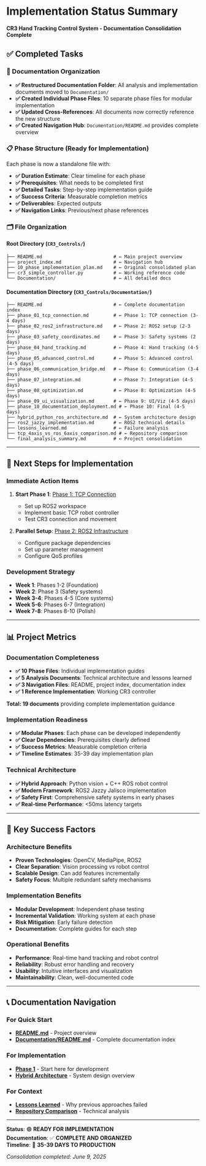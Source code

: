 # Implementation Status Summary
**CR3 Hand Tracking Control System - Documentation Consolidation Complete**

## ✅ Completed Tasks

### 📁 Documentation Organization
- **✅ Restructured Documentation Folder**: All analysis and implementation documents moved to `Documentation/`
- **✅ Created Individual Phase Files**: 10 separate phase files for modular implementation
- **✅ Updated Cross-References**: All documents now correctly reference the new structure
- **✅ Created Navigation Hub**: `Documentation/README.md` provides complete overview

### 📋 Phase Structure (Ready for Implementation)
Each phase is now a standalone file with:
- **✅ Duration Estimate**: Clear timeline for each phase
- **✅ Prerequisites**: What needs to be completed first
- **✅ Detailed Tasks**: Step-by-step implementation guide
- **✅ Success Criteria**: Measurable completion metrics
- **✅ Deliverables**: Expected outputs
- **✅ Navigation Links**: Previous/next phase references

### 🗂️ File Organization

#### Root Directory (`CR3_Controls/`)
```
├── README.md                          # ← Main project overview
├── project_index.md                   # ← Navigation hub  
├── 10_phase_implementation_plan.md    # ← Original consolidated plan
├── cr3_simple_controller.py           # ← Working reference code
└── Documentation/                     # ← All detailed docs
```

#### Documentation Directory (`CR3_Controls/Documentation/`)
```
├── README.md                          # ← Complete documentation index
├── phase_01_tcp_connection.md         # ← Phase 1: TCP connection (3-4 days)
├── phase_02_ros2_infrastructure.md    # ← Phase 2: ROS2 setup (2-3 days)
├── phase_03_safety_coordinates.md     # ← Phase 3: Safety systems (2 days)
├── phase_04_hand_tracking.md          # ← Phase 4: Hand tracking (4-5 days)
├── phase_05_advanced_control.md       # ← Phase 5: Advanced control (4-5 days)
├── phase_06_communication_bridge.md   # ← Phase 6: Communication (3-4 days)
├── phase_07_integration.md            # ← Phase 7: Integration (4-5 days)
├── phase_08_optimization.md           # ← Phase 8: Optimization (4-5 days)
├── phase_09_ui_visualization.md       # ← Phase 9: UI/Viz (4-5 days)
├── phase_10_documentation_deployment.md # ← Phase 10: Final (4-5 days)
├── hybrid_python_ros_architecture.md  # ← System architecture design
├── ros2_jazzy_implementation.md       # ← ROS2 technical details
├── lessons_learned.md                 # ← Failure analysis
├── tcp_4axis_vs_ros_6axis_comparison.md # ← Repository comparison
└── final_analysis_summary.md          # ← Project consolidation
```

---

## 🚀 Next Steps for Implementation

### Immediate Action Items
1. **Start Phase 1**: [Phase 1: TCP Connection](Documentation/phase_01_tcp_connection.md)
   - Set up ROS2 workspace
   - Implement basic TCP robot controller
   - Test CR3 connection and movement

2. **Parallel Setup**: [Phase 2: ROS2 Infrastructure](Documentation/phase_02_ros2_infrastructure.md)
   - Configure package dependencies
   - Set up parameter management
   - Configure QoS profiles

### Development Strategy
- **Week 1**: Phases 1-2 (Foundation)
- **Week 2**: Phase 3 (Safety systems)  
- **Week 3-4**: Phases 4-5 (Core systems)
- **Week 5-6**: Phases 6-7 (Integration)
- **Week 7-8**: Phases 8-10 (Polish)

---

## 📊 Project Metrics

### Documentation Completeness
- **✅ 10 Phase Files**: Individual implementation guides
- **✅ 5 Analysis Documents**: Technical architecture and lessons learned
- **✅ 3 Navigation Files**: README, project index, documentation index
- **✅ 1 Reference Implementation**: Working CR3 controller

**Total: 19 documents** providing complete implementation guidance

### Implementation Readiness
- **✅ Modular Phases**: Each phase can be developed independently
- **✅ Clear Dependencies**: Prerequisites clearly defined
- **✅ Success Metrics**: Measurable completion criteria
- **✅ Timeline Estimates**: 35-39 day implementation plan

### Technical Architecture
- **✅ Hybrid Approach**: Python vision + C++ ROS robot control
- **✅ Modern Framework**: ROS2 Jazzy Jalisco implementation
- **✅ Safety First**: Comprehensive safety systems in early phases
- **✅ Real-time Performance**: <50ms latency targets

---

## 🎯 Key Success Factors

### Architecture Benefits
- **Proven Technologies**: OpenCV, MediaPipe, ROS2
- **Clear Separation**: Vision processing vs robot control
- **Scalable Design**: Can add features incrementally
- **Safety Focus**: Multiple redundant safety mechanisms

### Implementation Benefits  
- **Modular Development**: Independent phase testing
- **Incremental Validation**: Working system at each phase
- **Risk Mitigation**: Early failure detection
- **Documentation**: Complete guides for each step

### Operational Benefits
- **Performance**: Real-time hand tracking and robot control
- **Reliability**: Robust error handling and recovery
- **Usability**: Intuitive interfaces and visualization
- **Maintainability**: Clean, well-documented code

---

## 📞 Documentation Navigation

### For Quick Start
- **[README.md](README.md)** - Project overview
- **[Documentation/README.md](Documentation/README.md)** - Complete documentation index

### For Implementation
- **[Phase 1](Documentation/phase_01_tcp_connection.md)** - Start here for development
- **[Hybrid Architecture](Documentation/hybrid_python_ros_architecture.md)** - System design overview

### For Context
- **[Lessons Learned](Documentation/lessons_learned.md)** - Why previous approaches failed
- **[Repository Comparison](Documentation/tcp_4axis_vs_ros_6axis_comparison.md)** - Technical analysis

---

**Status**: 🟢 **READY FOR IMPLEMENTATION**  
**Documentation**: ✅ **COMPLETE AND ORGANIZED**  
**Timeline**: 📅 **35-39 DAYS TO PRODUCTION**

*Consolidation completed: June 9, 2025*
